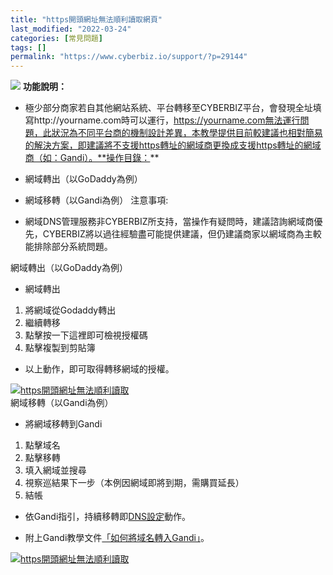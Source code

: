 ```yaml
---
title: "https開頭網址無法順利讀取網頁"
last_modified: "2022-03-24"
categories: [常見問題]
tags: []
permalink: "https://www.cyberbiz.io/support/?p=29144"
---
```


![](https://www.cyberbiz.io/support/wp-content/uploads/全版本.png) **功能說明：**  

* 極少部分商家若自其他網站系統、平台轉移至CYBERBIZ平台，會發現全址填寫http://yourname.com時可以運行，https://yourname.com無法運行問題，此狀況為不同平台商的機制設計差異，本教學提供目前較建議也相對簡易的解決方案，即建議將不支援https轉址的網域商更換成支援https轉址的網域商（如：Gandi）。**操作目錄：**

* 網域轉出（以GoDaddy為例）
* 網域移轉（以Gandi為例）
注意事項:  

* 網域DNS管理服務非CYBERBIZ所支持，當操作有疑問時，建議諮詢網域商優先，CYBERBIZ將以過往經驗盡可能提供建議，但仍建議商家以網域商為主較能排除部分系統問題。

網域轉出（以GoDaddy為例）

* 網域轉出


1. 將網域從Godaddy轉出
2. 繼續轉移
3. 點擊按一下這裡即可檢視授權碼
4. 點擊複製到剪貼簿


* 以上動作，即可取得轉移網域的授權。

[![https開頭網址無法順利讀取](https://www.cyberbiz.io/support/wp-content/uploads/https開頭網址無法順利讀取1.png)](https://www.cyberbiz.io/support/wp-content/uploads/https開頭網址無法順利讀取1.png)  
網域移轉（以Gandi為例）

* 將網域移轉到Gandi


1. 點擊域名
2. 點擊移轉
3. 填入網域並搜尋
4. 視察巡結果下一步（本例因網域即將到期，需購買延長）
5. 結帳


* 依Gandi指引，持續移轉即[DNS設定](https://www.cyberbiz.io/support/?p=13235)動作。


* 附上Gandi教學文件[「如何將域名轉入Gandi」](https://docs.gandi.net/zh-hant/domain_names/transfer/description.html)。

[![https開頭網址無法順利讀取](https://www.cyberbiz.io/support/wp-content/uploads/https開頭網址無法順利讀取2.png)](https://www.cyberbiz.io/support/wp-content/uploads/https開頭網址無法順利讀取2.png)  

